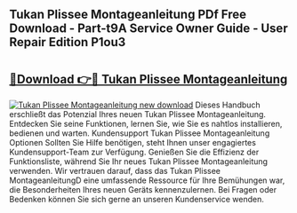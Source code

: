 ## Tukan Plissee Montageanleitung PDf Free Download - Part-t9A Service Owner Guide - User Repair Edition P1ou3

# <h2><a href="http://df6fozm.blite.top/?on=Tukan+Plissee+Montageanleitung">🔗Download 👉🔴 Tukan Plissee Montageanleitung</a></h2>

[![Tukan Plissee Montageanleitung new download](https://i.imgur.com/lujVjoI.png)](http://df6fozm.blite.top/?on=Tukan+Plissee+Montageanleitung)
Dieses Handbuch erschließt das Potenzial Ihres neuen Tukan Plissee Montageanleitung. Entdecken Sie seine Funktionen, lernen Sie, wie Sie es nahtlos installieren, bedienen und warten. Kundensupport Tukan Plissee Montageanleitung Optionen Sollten Sie Hilfe benötigen, steht Ihnen unser engagiertes Kundensupport-Team zur Verfügung. Genießen Sie die Effizienz der Funktionsliste, während Sie Ihr neues Tukan Plissee Montageanleitung verwenden. Wir vertrauen darauf, dass das Tukan Plissee MontageanleitungD eine umfassende Ressource für Ihre Bemühungen war, die Besonderheiten Ihres neuen Geräts kennenzulernen. Bei Fragen oder Bedenken können Sie sich gerne an unseren Kundenservice wenden.
